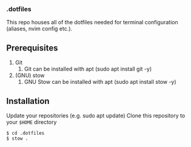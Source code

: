 ### .dotfiles

This repo houses all of the dotfiles needed for terminal configuration (aliases, nvim config etc.).

## Prerequisites

1. Git
    1. Git can be installed with apt (sudo apt install git -y)
2. (GNU) stow
    1. GNU Stow can be installed with apt (sudo apt install stow -y)


## Installation
Update your repositories (e.g. sudo apt update)
Clone this repository to your `$HOME` directory
```
$ cd .dotfiles
$ stow .
```

